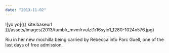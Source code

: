 ```yaml
---
date: "2013-11-02"
---
```


![yo yo]({{ site.baseurl }}/assets/images/2013/tumblr_mvmlrvuIzt1r16syio1_1280-1024x576.jpg)

Riu in her new mochilla being carried by Rebecca into Parc Guell, one of the last days of free admission.

